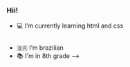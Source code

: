 ### Hii! 

- 💻 I’m currently learning html and css
<div>
    <img src1="https://cdn.jsdelivr.net/gh/devicons/devicon/icons/html5/html5-original.svg"/> 
</div>

<div>

<img src2="https://cdn.jsdelivr.net/gh/devicons/devicon/icons/css3/css3-original.svg" />
          
<div/>

 
          
-  🇧🇷 I’m brazilian
- 📚 I'm in 8th grade
-->
